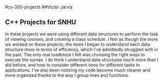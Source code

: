#cs-300-projects
##Victor Jarvis

C++ Projects for SNHU
---
In these projects we were using different data structures to perform the task of viewing courses, and creating a class schedule. I feel as though the more we worked on these projects, the more I began to understand each data structure more in terms of efficiency, which I've admittedly struggled with in the past. The only real roadblock I felt was choosing the right ways to execute the syntax. I do think I understand data structures much more than I did before, and how to consider different ones for different tasks in applications. I've also been noticing my code become much cleaner and more organized thanks to the way I group lines and functions.
